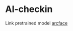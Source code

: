 # AI-checkin

Link pretrained model [arcface](https://drive.google.com/file/d/1rrDJEYtTpLue2q_HI7H5pIotS9gp4BIp/view?usp=sharing)